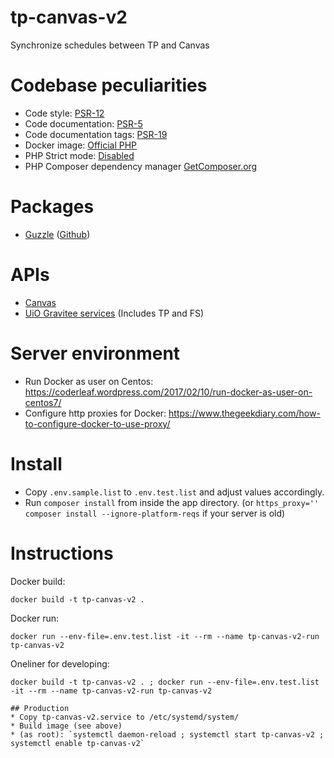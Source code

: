 # tp-canvas-v2

Synchronize schedules between TP and Canvas

# Codebase peculiarities

* Code style: [PSR-12](https://www.php-fig.org/psr/psr-12/)
* Code documentation: [PSR-5](https://github.com/php-fig/fig-standards/blob/master/proposed/phpdoc.md)
* Code documentation tags: [PSR-19](https://github.com/php-fig/fig-standards/blob/master/proposed/phpdoc-tags.md)
* Docker image: [Official PHP](https://hub.docker.com/_/php/)
* PHP Strict mode: [Disabled](https://www.php.net/manual/en/functions.arguments.php#functions.arguments.type-declaration.strict)
* PHP Composer dependency manager [GetComposer.org](https://getcomposer.org)

# Packages

* [Guzzle](http://docs.guzzlephp.org/en/stable/index.html) ([Github](https://github.com/guzzle/guzzle))

# APIs

* [Canvas](https://canvas.instructure.com/doc/api/index.html)
* [UiO Gravitee services](https://api.uio.no/#!/apis) (Includes TP and FS)

# Server environment

* Run Docker as user on Centos: https://coderleaf.wordpress.com/2017/02/10/run-docker-as-user-on-centos7/
* Configure http proxies for Docker: https://www.thegeekdiary.com/how-to-configure-docker-to-use-proxy/


# Install

* Copy `.env.sample.list` to `.env.test.list` and adjust values accordingly.
* Run `composer install` from inside the app directory.
(or `https_proxy='' composer install --ignore-platform-reqs` if your server is old)

# Instructions

Docker build:
```
docker build -t tp-canvas-v2 .
```

Docker run:
```
docker run --env-file=.env.test.list -it --rm --name tp-canvas-v2-run tp-canvas-v2
```

Oneliner for developing:
```
docker build -t tp-canvas-v2 . ; docker run --env-file=.env.test.list -it --rm --name tp-canvas-v2-run tp-canvas-v2

## Production
* Copy tp-canvas-v2.service to /etc/systemd/system/
* Build image (see above)
* (as root): `systemctl daemon-reload ; systemctl start tp-canvas-v2 ; systemctl enable tp-canvas-v2`
